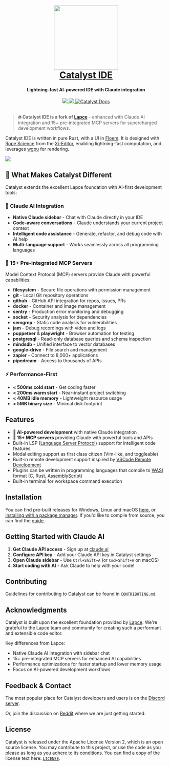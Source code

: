 <h1 align="center">
  <a href="https://catalyst-ide.dev" target="_blank">
  <img src="extra/images/logo.png" width=200 height=200/><br>
  Catalyst IDE
  </a>
</h1>

<h4 align="center">Lightning-fast AI-powered IDE with Claude integration</h4>

<div align="center">
  <a href="https://github.com/catalyst-ide/catalyst/actions/workflows/ci.yml" target="_blank">
    <img src="https://github.com/catalyst-ide/catalyst/actions/workflows/ci.yml/badge.svg" />
  </a>
  <a href="https://discord.gg/n8tGJ6Rn6D" target="_blank">
    <img src="https://img.shields.io/discord/946858761413328946?logo=discord" />
  </a>
  <a href="https://docs.catalyst-ide.dev" target="_blank">
      <img src="https://img.shields.io/static/v1?label=Docs&message=docs.catalyst-ide.dev&color=blue" alt="Catalyst Docs">
  </a>
</div>
<br/>

> **🔥 Catalyst IDE is a fork of [Lapce](https://github.com/lapce/lapce)** - enhanced with Claude AI integration and 15+ pre-integrated MCP servers for supercharged development workflows.

Catalyst IDE is written in pure Rust, with a UI in [Floem](https://github.com/lapce/floem). It is designed with [Rope Science](https://xi-editor.io/docs/rope_science_00.html) from the [Xi-Editor](https://github.com/xi-editor/xi-editor), enabling lightning-fast computation, and leverages [wgpu](https://github.com/gfx-rs/wgpu) for rendering.

![](https://github.com/catalyst-ide/catalyst/blob/master/extra/images/screenshot.png?raw=true)

## 🚀 What Makes Catalyst Different

Catalyst extends the excellent Lapce foundation with AI-first development tools:

### 🤖 Claude AI Integration
- **Native Claude sidebar** - Chat with Claude directly in your IDE
- **Code-aware conversations** - Claude understands your current project context
- **Intelligent code assistance** - Generate, refactor, and debug code with AI help
- **Multi-language support** - Works seamlessly across all programming languages

### 🔌 15+ Pre-integrated MCP Servers
Model Context Protocol (MCP) servers provide Claude with powerful capabilities:
- **filesystem** - Secure file operations with permission management
- **git** - Local Git repository operations
- **github** - GitHub API integration for repos, issues, PRs
- **docker** - Container and image management
- **sentry** - Production error monitoring and debugging
- **socket** - Security analysis for dependencies
- **semgrep** - Static code analysis for vulnerabilities
- **jam** - Debug recordings with video and logs
- **puppeteer** & **playwright** - Browser automation for testing
- **postgresql** - Read-only database queries and schema inspection
- **mindsdb** - Unified interface to vector databases
- **google-drive** - File search and management
- **zapier** - Connect to 8,000+ applications
- **pipedream** - Access to thousands of APIs

### ⚡ Performance-First
- **< 500ms cold start** - Get coding faster
- **< 200ms warm start** - Near-instant project switching  
- **< 40MB idle memory** - Lightweight resource usage
- **< 5MB binary size** - Minimal disk footprint

## Features

* **🤖 AI-powered development** with native Claude integration
* **🔌 15+ MCP servers** providing Claude with powerful tools and APIs
* Built-in LSP ([Language Server Protocol](https://microsoft.github.io/language-server-protocol/)) support for intelligent code features
* Modal editing support as first class citizen (Vim-like, and toggleable)
* Built-in remote development support inspired by [VSCode Remote Development](https://code.visualstudio.com/docs/remote/remote-overview)
* Plugins can be written in programming languages that compile to [WASI](https://wasi.dev/) format (C, Rust, [AssemblyScript](https://www.assemblyscript.org/))
* Built-in terminal for workspace command execution

## Installation

You can find pre-built releases for Windows, Linux and macOS [here](https://github.com/catalyst-ide/catalyst/releases), or [installing with a package manager](docs/installing-with-package-manager.md).
If you'd like to compile from source, you can find the [guide](docs/building-from-source.md).

## Getting Started with Claude AI

1. **Get Claude API access** - Sign up at [claude.ai](https://claude.ai)
2. **Configure API key** - Add your Claude API key in Catalyst settings
3. **Open Claude sidebar** - Use `Ctrl+Shift+A` (or `Cmd+Shift+A` on macOS)
4. **Start coding with AI** - Ask Claude to help with your code!

## Contributing

Guidelines for contributing to Catalyst can be found in [`CONTRIBUTING.md`](CONTRIBUTING.md).

## Acknowledgments

Catalyst is built upon the excellent foundation provided by [Lapce](https://github.com/lapce/lapce). We're grateful to the Lapce team and community for creating such a performant and extensible code editor. 

Key differences from Lapce:
- Native Claude AI integration with sidebar chat
- 15+ pre-integrated MCP servers for enhanced AI capabilities  
- Performance optimizations for faster startup and lower memory usage
- Focus on AI-powered development workflows

## Feedback & Contact

The most popular place for Catalyst developers and users is on the [Discord server](https://discord.gg/n8tGJ6Rn6D).

Or, join the discussion on [Reddit](https://www.reddit.com/r/catalyst/) where we are just getting started.

## License

Catalyst is released under the Apache License Version 2, which is an open source license. You may contribute to this project, or use the code as you please as long as you adhere to its conditions. You can find a copy of the license text here: [`LICENSE`](LICENSE).